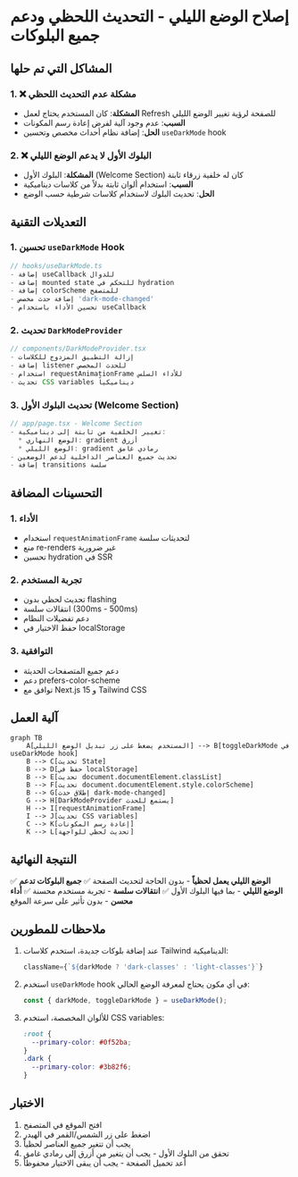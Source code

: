 # إصلاح الوضع الليلي - التحديث اللحظي ودعم جميع البلوكات

## المشاكل التي تم حلها

### 1. ❌ مشكلة عدم التحديث اللحظي
- **المشكلة**: كان المستخدم يحتاج لعمل Refresh للصفحة لرؤية تغيير الوضع الليلي
- **السبب**: عدم وجود آلية لفرض إعادة رسم المكونات
- **الحل**: إضافة نظام أحداث مخصص وتحسين `useDarkMode` hook

### 2. ❌ البلوك الأول لا يدعم الوضع الليلي
- **المشكلة**: البلوك الأول (Welcome Section) كان له خلفية زرقاء ثابتة
- **السبب**: استخدام ألوان ثابتة بدلاً من كلاسات ديناميكية
- **الحل**: تحديث البلوك لاستخدام كلاسات شرطية حسب الوضع

## التعديلات التقنية

### 1. تحسين `useDarkMode` Hook
```typescript
// hooks/useDarkMode.ts
- إضافة useCallback للدوال
- إضافة mounted state للتحكم في hydration
- إضافة colorScheme للمتصفح
- إضافة حدث مخصص 'dark-mode-changed'
- تحسين الأداء باستخدام useCallback
```

### 2. تحديث `DarkModeProvider`
```typescript
// components/DarkModeProvider.tsx
- إزالة التطبيق المزدوج للكلاسات
- إضافة listener للحدث المخصص
- استخدام requestAnimationFrame للأداء السلس
- تحديث CSS variables ديناميكياً
```

### 3. تحديث البلوك الأول (Welcome Section)
```typescript
// app/page.tsx - Welcome Section
- تغيير الخلفية من ثابتة إلى ديناميكية:
  * الوضع النهاري: gradient أزرق
  * الوضع الليلي: gradient رمادي غامق
- تحديث جميع العناصر الداخلية لدعم الوضعين
- إضافة transitions سلسة
```

## التحسينات المضافة

### 1. الأداء
- استخدام `requestAnimationFrame` لتحديثات سلسة
- منع re-renders غير ضرورية
- تحسين hydration في SSR

### 2. تجربة المستخدم
- تحديث لحظي بدون flashing
- انتقالات سلسة (300ms - 500ms)
- دعم تفضيلات النظام
- حفظ الاختيار في localStorage

### 3. التوافقية
- دعم جميع المتصفحات الحديثة
- دعم prefers-color-scheme
- توافق مع Next.js 15 و Tailwind CSS

## آلية العمل

```mermaid
graph TB
    A[المستخدم يضغط على زر تبديل الوضع الليلي] --> B[toggleDarkMode في useDarkMode hook]
    B --> C[تحديث State]
    B --> D[حفظ في localStorage]
    B --> E[تحديث document.documentElement.classList]
    B --> F[تحديث document.documentElement.style.colorScheme]
    B --> G[إطلاق حدث dark-mode-changed]
    G --> H[DarkModeProvider يستمع للحدث]
    H --> I[requestAnimationFrame]
    I --> J[تحديث CSS variables]
    C --> K[إعادة رسم المكونات]
    K --> L[تحديث لحظي للواجهة]
```

## النتيجة النهائية

✅ **الوضع الليلي يعمل لحظياً** - بدون الحاجة لتحديث الصفحة
✅ **جميع البلوكات تدعم الوضع الليلي** - بما فيها البلوك الأول
✅ **انتقالات سلسة** - تجربة مستخدم محسنة
✅ **أداء محسن** - بدون تأثير على سرعة الموقع

## ملاحظات للمطورين

1. عند إضافة بلوكات جديدة، استخدم كلاسات Tailwind الديناميكية:
   ```jsx
   className={`${darkMode ? 'dark-classes' : 'light-classes'}`}
   ```

2. استخدم `useDarkMode` hook في أي مكون يحتاج لمعرفة الوضع الحالي:
   ```jsx
   const { darkMode, toggleDarkMode } = useDarkMode();
   ```

3. للألوان المخصصة، استخدم CSS variables:
   ```css
   :root {
     --primary-color: #0f52ba;
   }
   .dark {
     --primary-color: #3b82f6;
   }
   ```

## الاختبار

1. افتح الموقع في المتصفح
2. اضغط على زر الشمس/القمر في الهيدر
3. يجب أن تتغير جميع العناصر لحظياً
4. تحقق من البلوك الأول - يجب أن يتغير من أزرق إلى رمادي غامق
5. أعد تحميل الصفحة - يجب أن يبقى الاختيار محفوظاً 